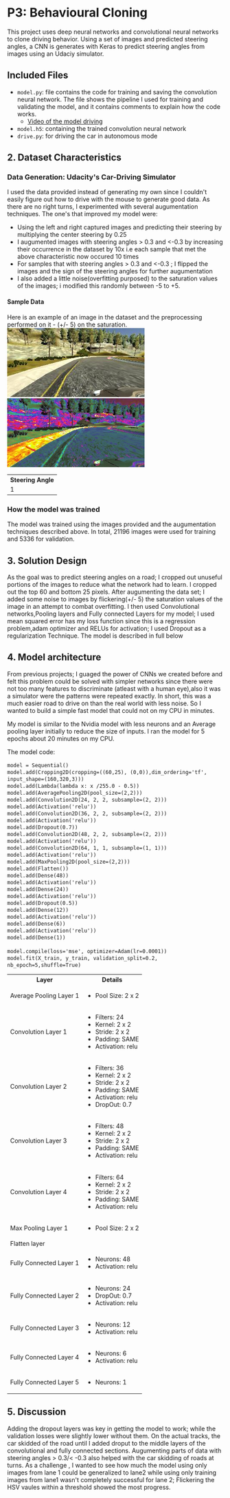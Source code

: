 # P3: Behavioural Cloning
 This project uses deep neural networks and convolutional neural networks to clone driving behavior. Using a set of images and predicted steering angles, a CNN is generates with Keras to predict steering angles from images using an Udaciy simulator. 

##  Included Files
* `model.py`: file contains the code for training and saving the convolution neural network. The file shows the pipeline I used for training and validating the model, and it contains comments to explain how the code works.
    * [Video of the model driving](https://www.youtube.com/watch?v=BuNYg8pbcI8) 
* `model.h5`: containing the trained convolution neural network
* `drive.py`: for driving the car in autonomous mode

## 2. Dataset Characteristics

### Data Generation: Udacity's Car-Driving Simulator
I used the data provided instead of generating my own since I couldn't easily figure out how to drive with the mouse to generate good data. As there are no right turns, I experimented with several augumentation techniques. The one's that improved my model were:
* Using the left and right captured images and predicting their steering by multiplying the center steering by 0.25
* I augumented images with steering angles > 0.3 and <-0.3 by increasing their occurrence in the dataset by 10x i.e each sample that met the above characteristic now occured 10 times
* For samples that with steering angles > 0.3 and <-0.3 ; I flipped the images and the sign of the steering angles for further augumentation
* I also added a little noise(overfitting purposed) to the saturation values of the images; i modified this randomly between -5 to +5.

#### Sample Data
Here is an example of an image in the dataset and the preprocessing performed on it - (+/- 5) on the saturation.
![Original Image1](examples/left.jpg) ![Augumented Image1](examples/left_augumented.jpg)
<table>
<th>Steering Angle</th>
<tr><td>1</td>
</table>

### How the model was trained
The model was trained using the images provided and the augumentation techniques described above. In total, 21196 images were used for training and 5336 for validation.

## 3. Solution Design
As the goal was to predict steering angles on a road; I cropped out unuseful portions of the images to reduce what the network had to learn. I cropped out the top 60 and bottom 25 pixels. After augumenting the data set; I added some noise to images by flickering(+/- 5) the saturation values of the image in an attempt to combat overfitting. I then used Convolutional networks,Pooling layers and Fully connected Layers for my model; I used mean squared error has my loss function since this is a regression problem,adam optimizer and RELUs for activation; I used Dropout as a regularization Technique. The model is described in full below

## 4. Model architecture

From previous projects; I guaged the power of CNNs we created before and felt this problem could be solved with simpler networks since there were not too many features to discriminate (atleast with a human eye),also it was a simulator were the patterns were repeated exactly. In short, this was a much easier road to drive on than the real world with less noise. So I wanted to build a simple fast model that could not on my CPU in minutes.

My model is similar to the Nvidia model with less neurons and an Average pooling layer initially to reduce the size of inputs. I ran the model for 5 epochs about 20 minutes on my CPU.


The model code:
```
model = Sequential()
model.add(Cropping2D(cropping=((60,25), (0,0)),dim_ordering='tf',  input_shape=(160,320,3)))
model.add(Lambda(lambda x: x /255.0 - 0.5))
model.add(AveragePooling2D(pool_size=(2,2)))
model.add(Convolution2D(24, 2, 2, subsample=(2, 2)))
model.add(Activation('relu'))
model.add(Convolution2D(36, 2, 2, subsample=(2, 2)))
model.add(Activation('relu'))
model.add(Dropout(0.7))
model.add(Convolution2D(48, 2, 2, subsample=(2, 2)))
model.add(Activation('relu'))
model.add(Convolution2D(64, 1, 1, subsample=(1, 1)))
model.add(Activation('relu'))
model.add(MaxPooling2D(pool_size=(2,2)))
model.add(Flatten())
model.add(Dense(48))
model.add(Activation('relu'))
model.add(Dense(24))
model.add(Activation('relu'))
model.add(Dropout(0.5))
model.add(Dense(12))
model.add(Activation('relu'))
model.add(Dense(6))
model.add(Activation('relu'))
model.add(Dense(1))

model.compile(loss='mse', optimizer=Adam(lr=0.0001))
model.fit(X_train, y_train, validation_split=0.2, nb_epoch=5,shuffle=True)

```


<table>
	<th>Layer</th><th>Details</th>
	<tr>
		<td>Average Pooling Layer 1</td>
		<td>
			<ul>
				<li>Pool Size: 2 x 2</li>
			</ul>
		</td>
	</tr>
	<tr>
		<td>Convolution Layer 1</td>
		<td>
			<ul>
				<li>Filters: 24</li>
				<li>Kernel: 2 x 2</li>
				<li>Stride: 2 x 2</li>
				<li>Padding: SAME</li>
				<li>Activation: relu</li>
			</ul>
		</td>
	</tr>
	<tr>
		<td>Convolution Layer 2</td>
		<td>
			<ul>
				<li>Filters: 36</li>
				<li>Kernel: 2 x 2</li>
				<li>Stride: 2 x 2</li>
				<li>Padding: SAME</li>
				<li>Activation: relu</li>
				<li>DropOut: 0.7</li>
			</ul>
		</td>
	</tr>
	<tr>
		<td>Convolution Layer 3</td>
		<td>
			<ul>
				<li>Filters: 48</li>
				<li>Kernel: 2 x 2</li>
				<li>Stride: 2 x 2</li>
				<li>Padding: SAME</li>
				<li>Activation: relu</li>
			</ul>
		</td>
	</tr>
	<tr>
		<td>Convolution Layer 4</td>
		<td>
			<ul>
				<li>Filters: 64</li>
				<li>Kernel: 2 x 2</li>
				<li>Stride: 2 x 2</li>
				<li>Padding: SAME</li>
				<li>Activation: relu</li>
			</ul>
		</td>
	</tr>
	<tr>
		<td>Max Pooling Layer 1</td>
		<td>
			<ul>
				<li>Pool Size: 2 x 2</li>
			</ul>
		</td>
	</tr>
	<tr>
		<td>Flatten layer</td>
		<td>
			<ul>
			</ul>
		</td>
	</tr>
	<tr>
		<td>Fully Connected Layer 1</td>
		<td>
			<ul>
				<li>Neurons: 48</li>
				<li>Activation: relu</li>
			</ul>
		</td>
	</tr>
   	<tr>
		<td>Fully Connected Layer 2</td>
		<td>
			<ul>
				<li>Neurons: 24</li>
				<li>DropOut: 0.7</li>
				<li>Activation: relu</li>
			</ul>
		</td>
	</tr>
	<tr>
		<td>Fully Connected Layer 3</td>
		<td>
			<ul>
				<li>Neurons: 12</li>
				<li>Activation: relu</li>
			</ul>
		</td>
	</tr>
	<tr>
		<td>Fully Connected Layer 4</td>
		<td>
			<ul>
				<li>Neurons: 6</li>
				<li>Activation: relu</li>
			</ul>
		</td>
	</tr>
	<tr>
		<td>Fully Connected Layer 5</td>
		<td>
			<ul>
				<li>Neurons: 1</li>
			</ul>
		</td>
	</tr>

</table>

## 5. Discussion

Adding the dropout layers was key in getting the model to work; while the validation losses were slightly lower without them. On the actual tracks, the car skidded of the road until I added droput to the middle layers of the convolutional and fully connected sections. Augumenting parts of data with steering angles > 0.3/< -0.3 also helped with the car skidding of roads at turns. As a challenge , I wanted to see how much the model using only images from lane 1 could be generalized to lane2 while using only training images from lane1 wasn't completely successful for lane 2; Flickering the HSV vaules within a threshold showed the most progress.
